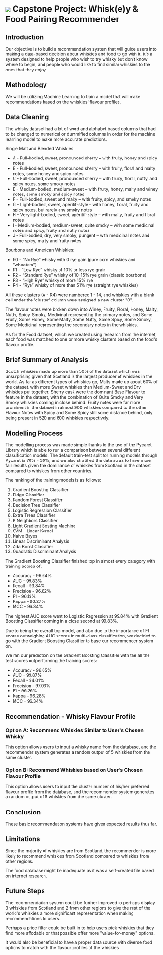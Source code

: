 ﻿# ![](https://ga-dash.s3.amazonaws.com/production/assets/logo-9f88ae6c9c3871690e33280fcf557f33.png) Capstone Project: Whisk(e)y & Food Pairing Recommender


## Introduction ##
Our objective is to build a recommendation system that will guide users into making a data-based decision about whiskies and food to go with it. It's a system designed to help people who wish to try whisky but don't know where to begin, and people who would like to find similar whiskies to the ones that they enjoy.


## Methodology ##
We will be utilizing Machine Learning to train a model that will make recommendations based on the whiskies' flavour profiles.



## Data Cleaning ##
The whisky dataset had a lot of word and alphabet based columns that had to be changed to numerical or dummified columns in order for the machine learning model to make more accurate predictions.

Single Malt and Blended Whiskies:
- A - Full-bodied, sweet, pronounced sherry – with fruity, honey and spicy notes
- B - Full-bodied, sweet, pronounced sherry – with fruity, floral and malty notes, some honey and spicy notes
- C - Full-bodied, sweet, pronounced sherry – with fruity, floral, nutty, and spicy notes, some smoky notes
- E - Medium-bodied, medium-sweet – with fruity, honey, malty and winey notes, some smoky and spicy notes
- F - Full-bodied, sweet and malty – with fruity, spicy, and smoky notes
- G - Light-bodied, sweet, apéritif-style – with honey, floral, fruity and spicy notes, but rarely any smoky notes
- H - Very light-bodied, sweet, apéritif-style – with malty, fruity and floral notes
- I - Medium-bodied, medium-sweet, quite smoky – with some medicinal notes and spicy, fruity and nutty notes
- J - Full-bodied, dry, very smoky, pungent – with medicinal notes and some spicy, malty and fruity notes

Bourbons and American Whiskies:
- R0 - “No Rye” whisky with 0 rye gain (pure corn whiskies and "wheaters")
- R1 - “Low Rye” whisky of 10% or less rye grain
- R2 - “Standard Rye” whisky of 10-15% rye grain (classic bourbons)
- R3 - “High Rye” whisky of more 15% rye
- R4 - “Rye” whisky of more than 51% rye (straight rye whiskies)

All these clusters (A - R4) were numbered 1 - 14, and whiskies with a blank cell under the 'cluster' column were assigned a new cluster "0".

The flavour notes were broken down into Winey, Fruity, Floral, Honey, Malty, Nutty, Spicy, Smoky, Medicinal representing the primary notes, and Some Fruity, Some Honey, Some Malty, Some Nutty, Some Spicy, Some Smoky, Some Medicinal representing the secondary notes in the whiskies. 
 
As for the Food dataset, which we created using research from the internet, each food was matched to one or more whisky clusters based on the food's flavour profile.




## Brief Summary of Analysis ##
Scotch whiskies made up more than 50% of the dataset which was unsurprising given that Scotland is the largest producer of whiskies in the world. As far as different types of whiskies go, Malts made up about 60% of the dataset, with more Sweet whiskies than Medium-Sweet and Dry whiskies put together. Sherry cask were the dominant Base Flavour to feature in the dataset, with the combination of Quite Smoky and Very Smoky whiskies coming in close behind. Fruity notes were far more prominent in the dataset in almost 900 whiskies compared to the other Flavour Notes with Spicy and Some Spicy still some distance behind, only being present in 520 and 600 whiskies respectively.

## Modelling Process ##
The modelling process was made simple thanks to the use of the Pycaret Library which is able to run a comparison between several different classification models. The default train-test split for running models through Pycaret is 70% - 30%, and we also stratified the data so as to have more fair results given the dominance of whiskies from Scotland in the dataset compared to whiskies from other countries.

The ranking of the training models is as follows:

1. Gradient Boosting Classifier
2. Ridge Classifier
3. Random Forest Classifier
4. Decision Tree Classifier
5. Logistic Regression Classifier
6. Extra Trees Classifier
7. K Neighbors Classifier
8. Light Gradient Bosting Machine
9. SVM - Linear Kernel
10. Naive Bayes
11. Linear Discriminant Analysis
12. Ada Boost Classifier
13. Quadratic Discriminant Analysis

The Gradient Boosting Classifier finished top in almost every category with training scores of:
 - Accuracy - 96.64%
 - AUC - 99.83%
- Recall - 93.84%
- Precision - 96.82%
- F1 - 96.19%
- Kappa - 96.27%
- MCC - 96.34%

The highest AUC score went to Logistic Regression at 99.84% with Gradient Boosting Classifier coming in a close second at 99.83%.

Due to being the overall top model, and also due to the importance of F1 scores outweighing AUC scores in multi-class classification, we decided to go with the Gradient Boosting Classifier to base our recommender system on.

We ran our prediction on the Gradient Boosting Classifier with the all the test scores outperforming the training scores:
- Accuracy - 96.65%
- AUC - 99.87%
- Recall - 94.01%
- Precision - 97.03%
- F1 - 96.26%
- Kappa - 96.28%
- MCC - 96.34%

## Recommendation - Whisky Flavour Profile ##

### Option A: Recommend Whiskies Similar to User's Chosen Whisky
This option allows users to input a whisky name from the database, and the recommender system generates a random output of 5 whiskies from the same cluster.

### Option B: Recommend Whiskies based on User's Chosen Flavour Profile
This option allows users to input the cluster number of his/her preferred flavour profile from the database, and the recommender system generates a random output of 5 whiskies from the same cluster.

## Conclusion ##
These basic recommendation systems have given expected results thus far.


## Limitations ##
Since the majority of whiskies are from Scotland, the recommender is more likely to recommend whiskies from Scotland compared to whiskies from other regions.

The food database might be inadequate as it was a self-created file based on internet research.


## Future Steps ##
The recommendation system could be further improved to perhaps display 3 whiskies from Scotland and 2 from other regions to give the rest of the world's whiskies a more significant representation when making recommendations to users.

Perhaps a price filter could be built in to help users pick whiskies that they find more affodable or that possible offer more "value-for-money" options.

It would also be beneficial to have a proper data source with diverse food options to match with the flavour profiles of the whiskies.
